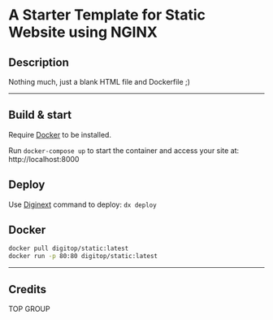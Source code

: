 # A Starter Template for Static Website using NGINX

## Description

Nothing much, just a blank HTML file and Dockerfile ;)

----

## Build & start

Require [Docker](https://docker.com/) to be installed.

Run `docker-compose up` to start the container and access your site at: http://localhost:8000

## Deploy

Use [Diginext](https://github.com/digitopvn/diginext) command to deploy: `dx deploy`

## Docker

```bash
docker pull digitop/static:latest
docker run -p 80:80 digitop/static:latest
```

----

## Credits

TOP GROUP
